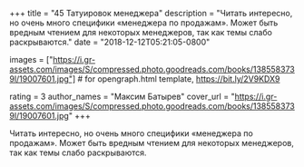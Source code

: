 
+++
title = "45 Татуировок менеджера"
description = "Читать интересно, но очень много специфики «менеджера по продажам». Может быть вредным чтением для некоторых менеджеров, так как темы слабо раскрываются."
date = "2018-12-12T05:21:05-0800"

images = ["https://i.gr-assets.com/images/S/compressed.photo.goodreads.com/books/1385583739l/19007601.jpg"]  # for opengraph.html template, https://bit.ly/2V9KDX9

rating = 3
author_names = "Максим Батырев"
cover_url = "https://i.gr-assets.com/images/S/compressed.photo.goodreads.com/books/1385583739l/19007601.jpg"
+++

Читать интересно, но очень много специфики «менеджера по продажам». Может быть вредным чтением для некоторых менеджеров, так как темы слабо раскрываются.
